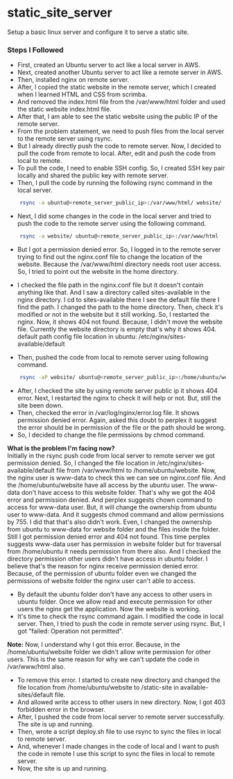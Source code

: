 # static_site_server
Setup a basic linux server and configure it to serve a static site.

### Steps I Followed
- First, created an Ubuntu server to act like a local server in AWS.
- Next, created another Ubuntu server to act like a remote server in AWS.
- Then, installed nginx on remote server.
- After, I copied the static website in the remote server, which I created when I learned HTML and CSS from scrimba.
- And removed the index.html file from the /var/www/html folder and used the static website index.html file.
- After that, I am able to see the static website using the public IP of the remote server.
- From the problem statement, we need to push files from the local server to the remote server using rsync.
- But I already directly push the code to remote server. Now, I decided to pull the code from remote to local. After, edit and push the code from local to remote.
- To pull the code, I need to enable SSH config. So, I created SSH key pair locally and shared the public key with remote server.
- Then, I pull the code by running the following rsync command in the local server.
```bash
	rsync -a ubuntu@<remote_server_public_ip>:/var/www/html/ website/
```
- Next, I did some changes in the code in the local server and tried to push the code to the remote server using the following command.
```bash
	rsync -a website/ ubuntu@<remote_server_public_ip>:/var/www/html
```
- But I got a permission denied error. So, I logged in to the remote server trying to find out the nginx.conf file to change the location of the website. Because the /var/www/html directory needs root user access. So, I tried to point out the website in the home directory.
- I checked the file path in the nginx.conf file but it doesn't contain anything like that. And I saw a directory called sites-available in the nginx directory. I cd to sites-available there I see the default file there I find the path. I changed the path to the home directory. Then, check it's modified or not in the website but it still working. So, I restarted the nginx. Now, it shows 404 not found. Because, I didn't move the website file. Currently the website directory is empty that's why it shows 404.
	default path config file location in ubuntu: /etc/nginx/sites-available/default

- Then, pushed the code from local to remote server using following command.
```bash
	rsync -aP website/ ubuntu@<remote_server_public_ip>:/home/ubuntu/website
```
- After, I checked the site by using remote server public ip it shows 404 error. Next, I restarted the nginx to check it will  help or not. But, still the site been down.
- Then, checked the error in /var/log/nginx/error.log file. It shows permission denied error. Again, asked this doubt to perplex it suggest the error should be in permission of the file or the path should be wrong.
- So, I decided to change the file permissions by chmod command.

**What is the problem I'm facing now?**<br>
Initially in the rsync push code from local server to remote server we got permission denied. So, I changed the file location in /etc/nginx/sites-available/default file from /var/www/html to /home/ubuntu/website.
Now, the nginx user is www-data to check this we can see on nginx.conf file. And the /home/ubuntu/website have all access by the ubuntu user.  The www-data don't have access to this website folder. That's why we got the 404 error and permission denied. And perplex suggests chown command to access for www-data user. But, it will change the ownership from ubuntu user to www-data. And it suggests chmod command and allow permissions by 755. I did that that's also didn't work.
Even, I changed the ownership from ubuntu to www-data for website folder and the files inside the folder. Still I got permission denied error and 404 not found. This time perplex suggests www-data user has permission in website folder but for traversal from /home/ubuntu it needs permission from there also. And I checked the directory permission other users didn't have access in ubuntu folder. I believe that's the reason for nginx receive permission denied error.
Because, of the permission of ubuntu folder even we changed the permissions of website folder the nginx user can't able to access.

- By default the ubuntu folder don't have any access to other users in ubuntu folder. Once we allow read and execute permission for other users the nginx get the application. Now the website is working.
- It's time to check the rsync command again. I modified the code in local server. Then, I tried to push the code in remote server using rsync. But, I got "failed: Operation not permitted".

**Note:**
Now, I understand why I got this error. Because, in the /home/ubuntu/website folder we didn't allow write permission for other users. This is the same reason for why we can't update the code in /var/www/html also.

- To remove this error. I started to create new directory and changed the file location from /home/ubuntu/website to /static-site in available-sites/default file.
- And allowed write access to other users in new directory. Now, I got 403 forbidden error in the browser.
- After, I pushed the code from local server to remote server successfully. The site is up and running.
- Then, wrote a script deploy.sh file to use rsync to sync the files in local to remote server.
- And, whenever I made changes in the code of local and I want to push the code in remote I use this script to sync the files in local to remote server.
- Now, the site is up and running.


